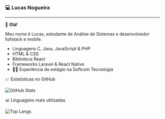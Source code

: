 ### 💻 Lucas Nogueira

---

👋 **Olá!**

Meu nome é Lucas, estudante de Análise de Sistemas e desenvolvedor fullstack e mobile.

- Linguagens C, Java, JavaScript & PHP
- HTML & CSS
- Biblioteca React
- Frameworks Laravel & React Native
- 👨‍💻 Experiência de estágio na Softcom Tecnologia

📈 Estatísticas no GitHub

![GitHub Stats](https://github-readme-stats.vercel.app/api?username=Lucas1nogueira&theme=transparent&bg_color=000&border_color=30A3DC&show_icons=true&icon_color=30A3DC&title_color=E94D5F&text_color=FFF)

📊 Linguagens mais utilizadas

![Top Langs](https://github-readme-stats-git-masterrstaa-rickstaa.vercel.app/api/top-langs/?username=Lucas1nogueira&layout=compact&bg_color=000&border_color=30A3DC&title_color=E94D5F&text_color=FFF)
